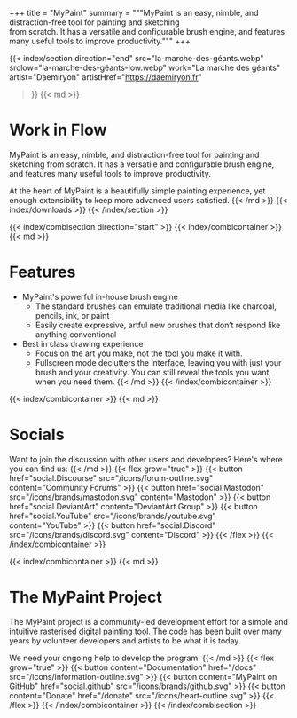 +++
title = "MyPaint"
summary = """MyPaint is an easy, nimble, and distraction-free tool for painting and sketching \
from scratch. It has a versatile and configurable brush engine, and features \
many useful tools to improve productivity."""
+++

{{< index/section
    direction="end"
    src="la-marche-des-géants.webp"
    srclow="la-marche-des-géants-low.webp"
    work="La marche des géants"
    artist="Daemiryon"
    artistHref="https://daemiryon.fr"
>}}
{{< md >}}
# Work in Flow
MyPaint is an easy, nimble, and distraction-free tool for painting and sketching
from scratch. It has a versatile and configurable brush engine, and features
many useful tools to improve productivity.

At the heart of MyPaint is a beautifully simple painting experience, yet enough
extensibility to keep more advanced users satisfied.
{{< /md >}}
{{< index/downloads >}}
{{< /index/section >}}

{{< index/combisection direction="start" >}}
{{< index/combicontainer >}}
{{< md >}}
# Features
- MyPaint's powerful in-house brush engine
	- The standard brushes can emulate traditional media like charcoal, 
pencils, ink, or paint
	- Easily create expressive, artful new brushes that don’t respond like
anything conventional
- Best in class drawing experience
	- Focus on the art you make, not the tool you make it with.
	- Fullscreen mode declutters the interface, leaving you with just your 
brush and your creativity. You can still reveal the tools you want, 
when you need them.
{{< /md >}}
{{< /index/combicontainer >}}

{{< index/combicontainer >}}
{{< md >}}
# Socials
Want to join the discussion with other users and developers? Here's where you can
find us:
{{< /md >}}
{{< flex grow="true" >}}
    {{< button href="social.Discourse" src="/icons/forum-outline.svg" content="Community Forums" >}}
    {{< button href="social.Mastodon" src="/icons/brands/mastodon.svg" content="Mastodon" >}}
    {{< button href="social.DeviantArt" content="DeviantArt Group" >}}
    {{< button href="social.YouTube" src="/icons/brands/youtube.svg" content="YouTube" >}}
    {{< button href="social.Discord" src="/icons/brands/discord.svg" content="Discord" >}}
{{< /flex >}}
{{< /index/combicontainer >}}

{{< index/combicontainer >}}
{{< md >}}
# The MyPaint Project
The MyPaint project is a community-led development effort for a simple and intuitive
[rasterised digital painting tool][wiki-raster]. The code has been built over many
years by volunteer developers and artists to be what it is today.

[wiki-raster]: https://en.wikipedia.org/wiki/Raster_graphics_editor

We need your ongoing help to develop the program.
{{< /md >}}
{{< flex grow="true" >}}
    {{< button content="Documentation" href="/docs" src="/icons/information-outline.svg" >}}
    {{< button content="MyPaint on GitHub" href="social.github" src="/icons/brands/github.svg" >}}
    {{< button content="Donate" href="/donate" src="/icons/heart-outline.svg" >}}
{{< /flex >}}
{{< /index/combicontainer >}}
{{< /index/combisection >}}
